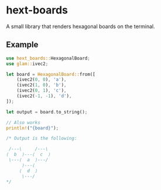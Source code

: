 # hext-boards

A small library that renders hexagonal boards on the terminal.

## Example

```rust
use hext_boards::HexagonalBoard;
use glam::ivec2;

let board = HexagonalBoard::from([
    (ivec2(0, 0), 'a'),
    (ivec2(1, 0), 'b'),
    (ivec2(0, 1), 'c'),
    (ivec2(-1, -1), 'd'),
]);

let output = board.to_string();

// Also works
println!("{board}");

/* Output is the following:

 /---\     /---\
⟨  b  ⟩---⟨  c  ⟩
 \---⟨  a  ⟩---/
      ⟩---⟨
     ⟨  d  ⟩
      \---/
*/
```
